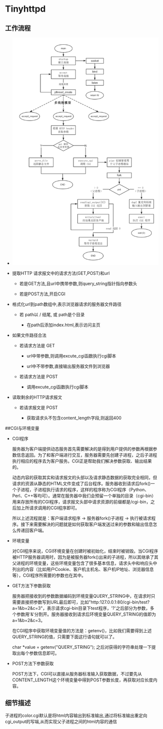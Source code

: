 # Tinyhttpd

## 工作流程
- ![info](./datum/design.png)

- 提取HTTP 请求报文中的请求方法(GET,POST)和url

    - 若是GET方法,且url中携带参数,则query_string指针指向参数头

    - 若是POST方法,开启CGI

- 格式化url到path数组中,表示浏览器请求的服务器文件路径

    - 若 path以 / 结尾, 或 path是个目录

        - 在path后添加index.html,表示访问主页

- 如果文件路径合法

    - 若请求方法是 GET

        - url中带参数,则调用excute_cgi函数执行cgi脚本

        - url中不带参数,直接输出服务器文件到浏览器

    - 若请求方法是 POST

        - 调用excute_cgi函数执行cgi脚本

- 读取剩余的HTTP请求报文

    - 若请求报文是 POST

        - 获取请求头不包含content_length字段,则返回400

##CGI与环境变量

- CGI程序

  服务器为客户端提供动态服务首先需要解决的是得到用户提供的参数再根据参数信息返回。为了和客户端进行交互，服务器需要先创建子进程，之后子进程执行相应的程序去为客户服务。CGI正是帮助我们解决参数获取、输出结果的。

  动态内容的获取其实和请求报文的头部以及请求静态数据的获取完全相同，但请求的资源从静态的HTML文件变成了后台程序。服务器收到请求后fork()一个子进程，子进程执行请求的程序，这样的程序称为CGI程序（Python、Perl、C++等均可）。通常在服务器中我们会预留一个单独的目录（cgi-bin）用来存放所有的CGI程序，请求报文头部中请求资源的前缀都是/cgi-bin，之后加上所请求调用的CGI程序即可。

  所以上述流程就是：客户端请求程序 -> 服务器fork()子进程 -> 执行被请求程序。接下来需要解决的问题就是如何获取客户端发送过来的参数和输出信息怎么传递回客户端。

- 环境变量

  对CGI程序来说，CGI环境变量在创建时被初始化，结束时被销毁。当CGI程序被HTTP服务器调用时，因为是被服务器fork()出来的子进程，所以其继承了其父进程的环境变量，这些环境变量包含了很多基本信息，请求头中和响应头中列出的内容（比如用户Cookie、客户机主机名、客户机IP地址、浏览器信息等），CGI程序所需要的参数也在其中。

- GET方法下参数获取

  服务器把接收到的参数数据编码到环境变量QUERY_STRING中，在请求时只需要直接把参数写到URL最后即可，比如"http:127.0.0.1:80/cgi-bin/test?a=1&b=2&c=3"，表示请求cgi-bin目录下test程序，'?'之后部分为参数，多个参数用'&'分割开。服务器接收到请求后环境变量QUERY_STRING的值即为a=1&b=2&c=3。

  在CGI程序中获取环境变量值的方法是：getenv()，比如我们需要得到上述QUERY_STRING的值，只需要下面这行语句就可以了。

  char *value = getenv("QUERY_STRING");
  之后对获得的字符串处理一下提取出每个参数信息即可。

- POST方法下参数获取

  POST方法下，CGI可以直接从服务器标准输入获取数据，不过要先从CONTENT_LENGTH这个环境变量中得到POST参数长度，再获取对应长度内容。


 ## 细节描述
  
 子进程的color.cgi默认是将html内容输出到标准输出,通过将标准输出重定向cgi_output的写端,从而实现父子进程之间的html内容的通信